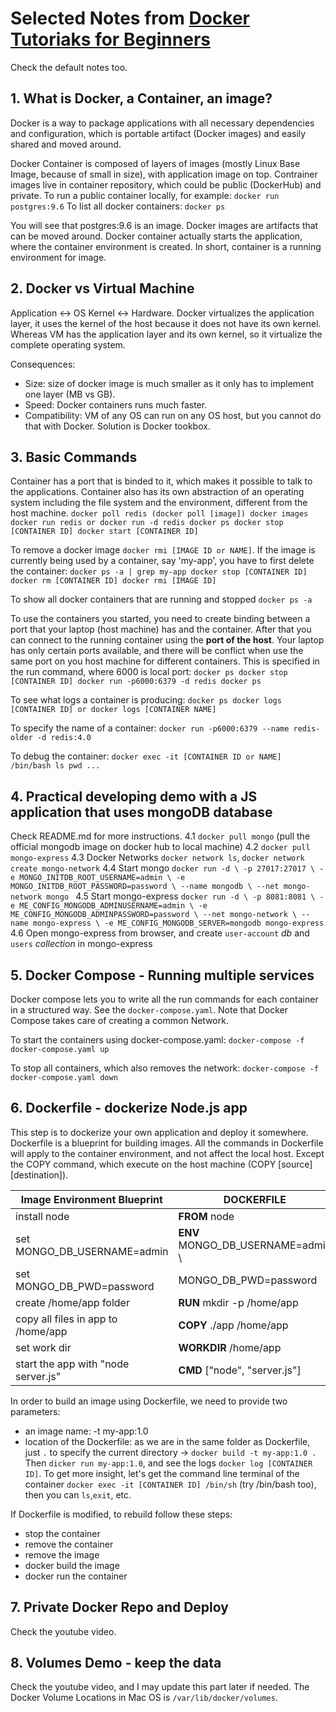 # Selected Notes from [Docker Tutoriaks for Beginners](https://www.youtube.com/watch?v=3c-iBn73dDE)
Check the default notes too.

## 1. What is Docker, a Container, an image?
Docker is a way to package applications with all necessary dependencies and configuration, which is portable artifact (Docker images) and easily shared and moved around. 

Docker Container is composed of layers of images (mostly Linux Base Image, because of small in size), with application image on top. Contrainer images live in container repository, which could be public (DockerHub) and private. To run a public container locally, for example:
    ```
    docker run postgres:9.6
    ```
To list all docker containers:
    ```
    docker ps
    ```

You will see that postgres:9.6 is an image. Docker images are artifacts that can be moved around. Docker container actually starts the application, where the container environment is created. In short, container is a running environment for image.

## 2. Docker vs Virtual Machine
Application <-> OS Kernel <-> Hardware.
Docker virtualizes the application layer, it uses the kernel of the host because it does not have its own kernel. Whereas VM has the application layer and its own kernel, so it virtualize the complete operating system.

Consequences:
* Size: size of docker image is much smaller as it only has to implement one layer (MB vs GB).
* Speed: Docker containers runs much faster.
* Compatibility: VM of any OS can run on any OS host, but you cannot do that with Docker. Solution is Docker tookbox.

## 3. Basic Commands
Container has a port that is binded to it, which makes it possible to talk to the applications. Container also has its own abstraction of an operating system including the file system and the environment, different from the host machine. 
    ```
    docker poll redis (docker poll [image])
    docker images
    docker run redis or docker run -d redis
    docker ps
    docker stop [CONTAINER ID]
    docker start [CONTAINER ID]
    ```

To remove a docker image `docker rmi [IMAGE ID or NAME]`. If the image is currently being used by a container, say 'my-app', you have to first delete the container:
    ```
    docker ps -a | grep my-app
    docker stop [CONTAINER ID]
    docker rm [CONTAINER ID]
    docker rmi [IMAGE ID]
    ```

To show all docker containers that are running and stopped `docker ps -a`

To use the containers you started, you need to create binding between a port that your laptop (host machine) has and the container. After that you can connect to the running container using the **port of the host**. Your laptop has only certain ports available, and there will be conflict when use the same port on you host machine for different containers. This is specified in the run command, where 6000 is local port:
    ```
    docker ps
    docker stop [CONTAINER ID]
    docker run -p6000:6379 -d redis
    docker ps
    ```

To see what logs a container is producing:
    ```
    docker ps
    docker logs [CONTAINER ID] or docker logs [CONTAINER NAME]
    ```

To specify the name of a container:
    ```
    docker run -p6000:6379 --name redis-older -d redis:4.0
    ```

To debug the container:
    ```
    docker exec -it [CONTAINER ID or NAME] /bin/bash
    ls
    pwd
    ...
    ```

## 4. Practical developing demo with a JS application that uses mongoDB database
Check README.md for more instructions.
4.1 `docker pull mongo` (pull the official mongodb image on docker hub to local machine)
4.2 `docker pull mongo-express`
4.3 Docker Networks `docker network ls`, `docker network create mongo-network`
4.4 Start mongo 
    ```docker run -d \
            -p 27017:27017 \
            -e MONGO_INITDB_ROOT_USERNAME=admin \
            -e MONGO_INITDB_ROOT_PASSWORD=password \
            --name mongodb \
            --net mongo-network mongo
    ```
4.5 Start mongo-express
    ```
    docker run -d \
    -p 8081:8081 \
    -e ME_CONFIG_MONGODB_ADMINUSERNAME=admin \
    -e ME_CONFIG_MONGODB_ADMINPASSWORD=password \
    --net mongo-network \
    --name mongo-express \
    -e ME_CONFIG_MONGODB_SERVER=mongodb mongo-express   
    ```
4.6 Open mongo-express from browser, and create `user-account` _db_ and `users` _collection_ in mongo-express

## 5. Docker Compose - Running multiple services
Docker compose lets you to write all the run commands for each container in a structured way. See the `docker-compose.yaml`. Note that Docker Compose takes care of creating a common Network.

To start the containers using docker-compose.yaml:
    ```
    docker-compose -f docker-compose.yaml up
    ```

To stop all containers, which also removes the network:
    ```
    docker-compose -f docker-compose.yaml down
    ```

## 6. Dockerfile - dockerize Node.js app
This step is to dockerize your own application and deploy it somewhere. Dockerfile is a blueprint for building images. All the commands in Dockerfile will apply to the container environment, and not affect the local host. Except the COPY command, which execute on the host machine (COPY [source] [destination]).

| Image Environment Blueprint | DOCKERFILE           |
|-----------------------------|----------------------|
| install node                | __FROM__ node        |
| set MONGO_DB_USERNAME=admin        | __ENV__ MONGO_DB_USERNAME=admin \ |
| set MONGO_DB_PWD=password          |         MONGO_DB_PWD=password     |
| create /home/app folder            | __RUN__  mkdir -p /home/app       |
| copy all files in app to /home/app | __COPY__ ./app /home/app          |
| set work dir                           | __WORKDIR__ /home/app             |
| start the app with "node server.js"    | __CMD__ ["node", "server.js"] |

In order to build an image using Dockerfile, we need to provide two parameters:
* an image name: -t my-app:1.0
* location of the Dockerfile: as we are in the same folder as Dockerfile, just `.` to specify the current directory
-> ```docker build -t my-app:1.0 .```
Then `dicker run my-app:1.0`, and see the logs `docker log [CONTAINER ID]`. To get more insight, let's get the command line terminal of the container `docker exec -it [CONTAINER ID] /bin/sh` (try /bin/bash too), then you can `ls`,`exit`, etc.

If Dockerfile is modified, to rebuild follow these steps:
* stop the container
* remove the container
* remove the image
* docker build the image
* docker run the container

## 7. Private Docker Repo and Deploy
Check the youtube video.

## 8. Volumes Demo - keep the data
Check the youtube video, and I may update this part later if needed. The Docker Volume Locations in Mac OS is `/var/lib/docker/volumes`. 
